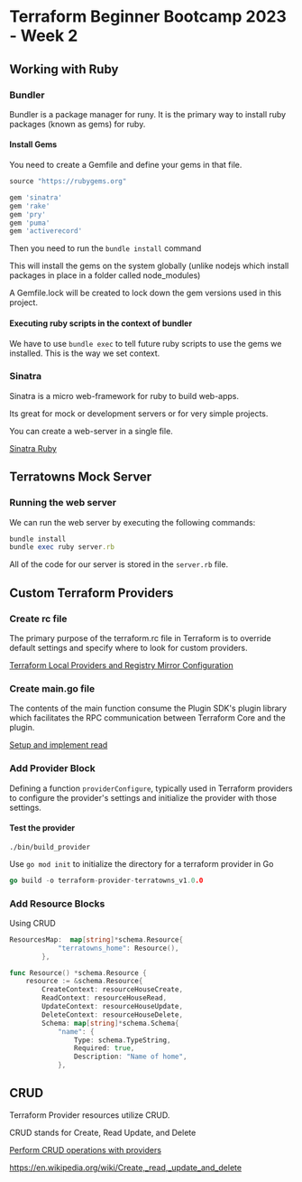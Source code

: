 # Terraform Beginner Bootcamp 2023 - Week 2

## Working with Ruby

### Bundler

Bundler is a package manager for runy. It is the primary way to install ruby packages (known as gems) for ruby.

#### Install Gems

You need to create a Gemfile and define your gems in that file.

```rb
source "https://rubygems.org"

gem 'sinatra'
gem 'rake'
gem 'pry'
gem 'puma'
gem 'activerecord'
```

Then you need to run the `bundle install` command

This will install the gems on the system globally (unlike nodejs which install packages in place in a folder called node_modules)

A Gemfile.lock will be created to lock down the gem versions used in this project.

#### Executing ruby scripts in the context of bundler

We have to use `bundle exec` to tell future ruby scripts to use the gems we installed. This is the way we set context.

### Sinatra

Sinatra is a micro web-framework for ruby to build web-apps.

Its great for mock or development servers or for very simple projects.

You can create a web-server in a single file.

[Sinatra Ruby](https://sinatrarb.com/)

## Terratowns Mock Server

### Running the web server

We can run the web server by executing the following commands:

```rb
bundle install
bundle exec ruby server.rb
```

All of the code for our server is stored in the `server.rb` file.

## Custom Terraform Providers

### Create rc file

The primary purpose of the terraform.rc file in Terraform is to override default settings and specify where to look for custom providers.

[Terraform Local Providers and Registry Mirror Configuration](https://servian.dev/terraform-local-providers-and-registry-mirror-configuration-b963117dfffa)

### Create main.go file

The contents of the main function consume the Plugin SDK's plugin library which facilitates the RPC communication between Terraform Core and the plugin.

[Setup and implement read](https://developer.hashicorp.com/terraform/tutorials/providers/provider-setup)


### Add Provider Block

Defining a function `providerConfigure`, typically used in Terraform providers to configure the provider's settings and initialize the provider with those settings.

#### Test the provider

`./bin/build_provider`


Use `go mod init` to initialize the directory for a terraform provider in Go

```go
go build -o terraform-provider-terratowns_v1.0.0
```

### Add Resource Blocks
Using CRUD

```go
ResourcesMap:  map[string]*schema.Resource{
			"terratowns_home": Resource(),
		},
```

```go
func Resource() *schema.Resource {
	resource := &schema.Resource{
		CreateContext: resourceHouseCreate,
		ReadContext: resourceHouseRead,
		UpdateContext: resourceHouseUpdate,
		DeleteContext: resourceHouseDelete,
		Schema: map[string]*schema.Schema{
			"name": {
				Type: schema.TypeString,
				Required: true,
				Description: "Name of home",
			},
```
## CRUD

Terraform Provider resources utilize CRUD.

CRUD stands for Create, Read Update, and Delete

[Perform CRUD operations with providers](https://developer.hashicorp.com/terraform/tutorials/providers/provider-use)

https://en.wikipedia.org/wiki/Create,_read,_update_and_delete
